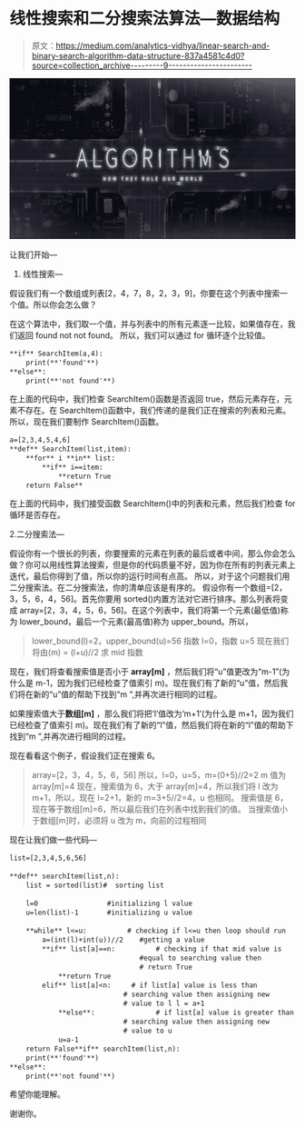 # 线性搜索和二分搜索法算法—数据结构

> 原文：<https://medium.com/analytics-vidhya/linear-search-and-binary-search-algorithm-data-structure-837a4581c4d0?source=collection_archive---------9----------------------->

![](img/61f650285c9a603eceaab274eb5c779a.png)

让我们开始—

1.  线性搜索—

假设我们有一个数组或列表[2，4，7，8，2，3，9]，你要在这个列表中搜索一个值。所以你会怎么做？

在这个算法中，我们取一个值，并与列表中的所有元素逐一比较，如果值存在，我们返回 found not not found。
所以，我们可以通过 for 循环逐个比较值。

```
**if** SearchItem(a,4):
    print(**'found'**)
**else**:
    print(**'not found'**)
```

在上面的代码中，我们检查 SearchItem()函数是否返回 true，然后元素存在，元素不存在。在 SearchItem()函数中，我们传递的是我们正在搜索的列表和元素。
所以，现在我们要制作 SearchItem()函数。

```
a=[2,3,4,5,4,6]
**def** SearchItem(list,item):
    **for** i **in** list:
        **if** i==item:
            **return True
    return False**
```

在上面的代码中，我们接受函数 SearchItem()中的列表和元素，然后我们检查 for 循环是否存在。

2.二分搜索法—

假设你有一个很长的列表，你要搜索的元素在列表的最后或者中间，那么你会怎么做？你可以用线性算法搜索，但是你的代码质量不好，因为你在所有的列表元素上迭代，最后你得到了值，所以你的运行时间有点高。
所以，对于这个问题我们用二分搜索法。在二分搜索法，你的清单应该是有序的。
假设你有一个数组=[2，3，5，6，4，56]。首先你要用 sorted()内置方法对它进行排序。那么列表将变成 array=[2，3，4，5，6，56]。在这个列表中，我们将第一个元素(最低值)称为 lower_bound，最后一个元素(最高值)称为 upper_bound。所以，

> lower_bound(l)=2，upper_bound(u)=56
> 指数 l=0，指数 u=5
> 现在我们将由(m) = (l+u)//2 求 mid 指数

现在，我们将查看搜索值是否小于 **array[m]** ，然后我们将“u”值更改为“m-1”(为什么是 m-1，因为我们已经检查了值索引 m)。现在我们有了新的“u”值，然后我们将在新的“u”值的帮助下找到“m ”,并再次进行相同的过程。

如果搜索值大于**数组[m]** ，那么我们将把‘l’值改为‘m+1’(为什么是 m+1，因为我们已经检查了值索引 m)。现在我们有了新的“l”值，然后我们将在新的“l”值的帮助下找到“m ”,并再次进行相同的过程。

现在看看这个例子，假设我们正在搜索 6。

> array=[2，3，4，5，6，56]
> 所以，l=0，u=5，m=(0+5)//2=2
> m 值为 array[m]=4
> 现在，搜索值为 6，大于 array[m]=4，所以我们将 l 改为 m+1，所以，现在 l=2+1，新的 m=3+5//2=4，u 也相同。
> 搜索值是 6，现在等于数组[m]=6，所以最后我们在列表中找到我们的值。
> 当搜索值小于数组[m]时，必须将 u 改为 m，向前的过程相同

现在让我们做一些代码—

```
list=[2,3,4,5,6,56]

**def** searchItem(list,n):
    list = sorted(list)#  sorting list

    l=0                 #initializing l value 
    u=len(list)-1       #initializing u value

    **while** l<=u:          # checking if l<=u then loop should run
        a=(int(l)+int(u))//2    #getting a value
        **if** list[a]==n:          # checking if that mid value is
                                #equal to searching value then 
                                # return True    
            **return True
        elif** list[a]<n:     # if list[a] value is less than 
                            # searching value then assigning new 
                            # value to l l = a+1
            **else**:               # if list[a] value is greater than 
                            # searching value then assigning new 
                            # value to u
            u=a-1
    return False**if** searchItem(list,n):
    print(**'found'**)
**else**:
    print(**'not found'**)
```

希望你能理解。

谢谢你。